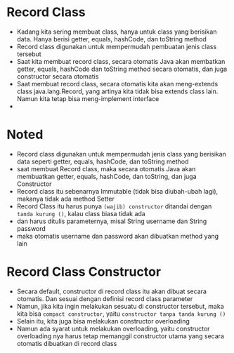 # Record Class

- Kadang kita sering membuat class, hanya untuk class yang berisikan data. Hanya berisi getter, equals, hashCode, dan toString method
- Record class digunakan untuk mempermudah pembuatan jenis class tersebut
- Saat kita membuat record class, secara otomatis Java akan membatkan getter, equals, hashCode dan toString method secara otomatis, dan juga constructor secara otomatis
- Saat membuat record class, secara otomatis kita akan meng-extends class java.lang.Record, yang artinya kita tidak bisa extends class lain. Namun kita tetap bisa meng-implement interface
- 
# Noted
- Record class digunakan untuk mempermudah jenis class yang berisikan data seperti getter, equals, hashCode, dan toString method
- saat membuat Record class, maka secara otomatis Java akan membuatkan getter, equals, hashCode, dan toString, dan juga Constructor 
- Record class itu sebenarnya Immutable (tidak bisa diubah-ubah lagi), makanya tidak ada method Setter
- Record Class itu harus punya `(wajib) constructor` ditandai dengan `tanda kurung ()`, kalau class biasa tidak ada
- dan harus ditulis parameternya, misal String username dan String password
- maka otomatis username dan password akan dibuatkan method yang lain

# Record Class Constructor

- Secara default, constructor di record class itu akan dibuat secara otomatis. Dan sesuai dengan definisi record class parameter
- Namun, jika kita ingin melakukan sesuatu di constructor tersebut, maka kita bisa `compact constructor`, yaitu `constructor tanpa tanda kurung ()`
- Selain itu, kita juga bisa melakukan constructor overloading
- Namun ada syarat untuk melakukan overloading, yaitu constructor overloading nya harus tetap memanggil constructor utama yang secara otomatis dibuatkan di record class